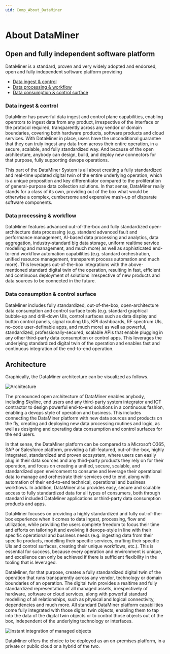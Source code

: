 ```yaml
---
uid: Comp_About_DataMiner
---
```


# About DataMiner

## Open and fully independent software platform

DataMiner is a standard, proven and very widely adopted and endorsed, open and fully independent software platform providing

- [Data ingest & control](#data-ingest--control)
- [Data processing & workflow](#data-processing--workflow)
- [Data consumption & control surface](#data-consumption--control-surface)

### Data ingest & control

DataMiner has powerful data ingest and control plane capabilities, enabling operators to ingest data from any product, irrespective of the interface or the protocol required, transparently across any vendor or domain boundaries, covering both hardware products, software products and cloud services. With DataMiner in place, users have the unconditional guarantee that they can truly ingest any data from across their entire operation, in a secure, scalable, and fully standardized way. And because of the open architecture, anybody can design, build, and deploy new connectors for that purpose, fully supporting devops operations.  

This part of the DataMiner System is all about creating a fully standardized and real-time updated digital twin of the entire underlying operation, which is a unique proposition and key differentiator compared to the proliferation of general-purpose data collection solutions. In that sense, DataMiner really stands for a class of its own, providing out of the box what would be otherwise a complex, cumbersome and expensive mash-up of disparate software components.

### Data processing & workflow

DataMiner features advanced out-of-the-box and fully standardized open-architecture data processing (e.g. standard advanced fault and performance management, AI-based data processing and analytics, data aggregation, industry-standard big data storage, uniform realtime service modelling and management, and much more) as well as sophisticated end-to-end workflow automation capabilities (e.g. standard orchestration, unified resource management, transparent process automation and much more). This leverages out-of-the-box integrations with the above-mentioned standard digital twin of the operation, resulting in fast, efficient and continuous deployment of solutions irrespective of new products and data sources to be connected in the future.

### Data consumption & control surface

DataMiner includes fully standardized, out-of-the-box, open-architecture data consumption and control surface tools (e.g. standard graphical bubble-up and drill-down UIs, control surfaces such as data display and button control panels, signal routing UIs, KPI dashboards, RF spectrum UIs, no-code user-definable apps, and much more) as well as powerful, standardized, professionally-secured, scalable APIs that enable plugging in any other third-party data consumption or control apps. This leverages the underlying standardized digital twin of the operation and enables fast and continuous integration of the end-to-end operation.

## Architecture

Graphically, the DataMiner architecture can be visualized as follows.

![Architecture](~/compendium/images/DataMiner_architecture.png)

The pronounced open architecture of DataMiner enables anybody, including Skyline, end users and any third-party system integrator and ICT contractor to design powerful end-to-end solutions in a continuous fashion, enabling a devops style of operation and business. This includes connecting the DataMiner platform with new data sources and products on the fly, creating and deploying new data processing routines and logic, as well as designing and operating data consumption and control surfaces for the end users.

In that sense, the DataMiner platform can be compared to a Microsoft O365, SAP or Salesforce platform, providing a full-featured, out-of-the-box, highly integrated, standardized and proven ecosystem, where users can easily plug in their data sources and any third-party products they rely on for their operation, and focus on creating a unified, secure, scalable, and standardized open environment to consume and leverage their operational data to manage and orchestrate their services end to end, along with automation of their end-to-end technical, operational and business workflows. In addition, DataMiner also provides easy, secure and scalable access to fully standardized data for all types of consumers, both through standard included DataMiner applications or third-party data consumption products and apps.

DataMiner focuses on providing a highly standardized and fully out-of-the-box experience when it comes to data ingest, processing, flow and utilization, while providing the users complete freedom to focus their time and efforts on tailoring it and evolving it devops-style in line with their specific operational and business needs (e.g. ingesting data from their specific products, modelling their specific services, crafting their specific UIs and control surfaces, creating their unique workflows, etc.). This is essential for success, because every operation and environment is unique, and excellence can only be achieved if there is sufficient flexibility in the tooling that is leveraged.

DataMiner, for that purpose, creates a fully standardized digital twin of the operation that runs transparently across any vendor, technology or domain boundaries of an operation. The digital twin provides a realtime and fully standardized representation of all managed assets, irrespectively of hardware, software or cloud services, along with powerful standard modelling of all relationships, such as physical and logical connectivity, dependencies and much more. All standard DataMiner platform capabilities come fully integrated with those digital twin objects, enabling them to tap into the data of the digital twin objects or to control those objects out of the box, independent of the underlying technology or interfaces.  

![Instant integration of managed objects](~/compendium/images/instant_integration_of_managed_object.png)

DataMiner offers the choice to be deployed as an on-premises platform, in a private or public cloud or a hybrid of the two.
